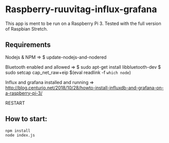# Raspberry-ruuvitag-influx-grafana

This app is ment to be run on a Raspberry Pi 3. Tested with the full version of Raspbian Stretch.

## Requirements

Nodejs & NPM =>
\$ update-nodejs-and-nodered

Bluetooth enabled and allowed =>
$ sudo apt-get install libbluetooth-dev
$ sudo setcap cap_net_raw+eip \$(eval readlink -f `which node`)

Influx and grafana installed and running =>
http://blog.centurio.net/2018/10/28/howto-install-influxdb-and-grafana-on-a-raspberry-pi-3/

RESTART

## How to start:

```
npm install
node index.js
```
